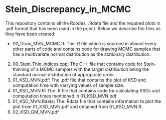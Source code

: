 # Stein_Discrepancy_in_MCMC

This repository contains all the Rcodes, .Rdata file and the required plots in .pdf format that has been used in the prject. Below we describe the files as they have been created:

* 00_Draw_MVN_MCMC.R: The .R file which is sourced in almost every other parts of code and contains code for drawing MCMC samples that has a multivariate normal distribution as the stationary distribution.
2. 00_Stein_Thin_Indices.cpp: The C++ file that contains code for Stein-thinning of a MCMC samples with the target distribution being the standard normal distribution of appropriate order.
3. 01_KSD_MVN.pdf: The .pdf file that contains the plot of KSD and computation time with varrying values of sample size.
4. 01_KSD_MVN.R: The .R file that contains code for calculating KSDs and computation times mentioned in 01_KSD_MVN.pdf.
5. 01_KSD_MVN.Rdata: The .Rdata file that contains information to plot the plot from 01_KSD_MVN.pdf and obtained from 01_KSD_MVN.R.
6. 02_KSD_GM_MVN.pdf 
